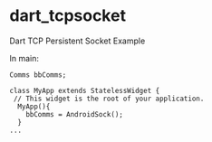 # dart_tcpsocket
Dart TCP Persistent Socket Example 


In main:

    Comms bbComms; 

    class MyApp extends StatelessWidget {
     // This widget is the root of your application.
      MyApp(){
        bbComms = AndroidSock();
      }
    ...
